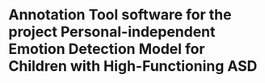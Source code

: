 # Annotation Tool software for the project Personal-independent Emotion Detection Model for Children with High-Functioning ASD